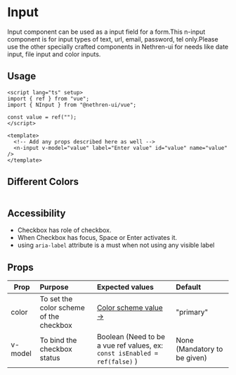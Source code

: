 <script lang="ts" setup>
import { ref } from 'vue'
import { NInput } from '@nethren-ui/vue'

const value = ref('')
</script>

# Input

Input component can be used as a input field for a form.This n-input component is for input types of text, url, email, password, tel only.Please use the other specially crafted components in Nethren-ui for needs like date input, file input and color inputs.

## Usage

```vue
<script lang="ts" setup>
import { ref } from "vue";
import { NInput } from "@nethren-ui/vue";

const value = ref("");
</script>

<template>
  <!-- Add any props described here as well -->
  <n-input v-model="value" label="Enter value" id="value" name="value" />
</template>
```

## Different Colors

<div class="gallery">
  <n-input
    v-model="value"
    label="Primary color"
    id="value1"
    name="value1"
    color="primary"
  />
  <n-input
    v-model="value"
    label="Secondary color"
    id="value2"
    name="value2"
    color="secondary"
  />
    <n-input
    v-model="value"
    label="Success color"
    id="value3"
    name="value3"
    color="success"
  />
    <n-input
    v-model="value"
    label="Info color"
    id="value4"
    name="value4"
    color="info"
  />
    <n-input
    v-model="value"
    label="Warning color"
    id="value5"
    name="value5"
    color="warning"
  />
</div>

```vue

```

## Accessibility

- Checkbox has role of checkbox.
- When Checkbox has focus, Space or Enter activates it.
- using `aria-label` attribute is a must when not using any visible label

## Props

| Prop    | Purpose                                 | Expected values                                                            | Default                      |
| ------- | :-------------------------------------- | :------------------------------------------------------------------------- | :--------------------------- |
| color   | To set the color scheme of the checkbox | [Color scheme value ->](/theme/colors)                                     | "primary"                    |
| v-model | To bind the checkbox status             | Boolean (Need to be a vue ref values, ex: `const isEnabled = ref(false)` ) | None (Mandatory to be given) |

